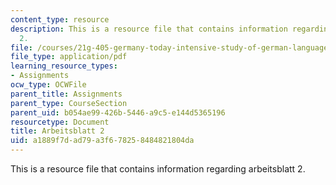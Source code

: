 ```yaml
---
content_type: resource
description: This is a resource file that contains information regarding arbeitsblatt
  2.
file: /courses/21g-405-germany-today-intensive-study-of-german-language-and-culture-january-iap-2011/a1889f7dad79a3f678258484821804da_MIT21G_405IAP11_arbeit02.pdf
file_type: application/pdf
learning_resource_types:
- Assignments
ocw_type: OCWFile
parent_title: Assignments
parent_type: CourseSection
parent_uid: b054ae99-426b-5446-a9c5-e144d5365196
resourcetype: Document
title: Arbeitsblatt 2
uid: a1889f7d-ad79-a3f6-7825-8484821804da
---
```

This is a resource file that contains information regarding arbeitsblatt 2.

